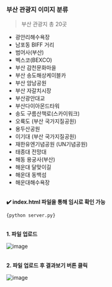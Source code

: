 ### 부산 관광지 이미지 분류

> 부산 관광지 총 20곳

- 광안리해수욕장
- 남포동 BIFF 거리
- 범어사(부산)
- 벡스코(BEXCO)
- 부산 감천문화마을
- 부산 송도해상케이블카
- 부산 암남공원
- 부산 자갈치시장
- 부산광안대교
- 부산다이아몬드타워
- 송도 구름산책로(스카이워크)
- 오륙도 (부산 국가지질공원)
- 용두산공원
- 이기대 (부산 국가지질공원)
- 재한유엔기념공원 (UN기념공원)
- 태종대 전망대
- 해동 용궁사(부산)
- 해운대 달맞이길
- 해운대 동백섬
- 해운대해수욕장

</br>
<b> ✔️ index.html 파일을 통해 임시로 확인 가능 </b> 
</br>

<pre><code>{python server.py}</code></pre>

</br>
<b> 1. 파일 업로드 </b>
</br>

![image](https://github.com/Plassebo/Plassebo-AI/assets/113760409/f98a5ac7-e38b-4687-bbed-9b6a04bb78a8)

</br>
<b> 2. 파일 업로드 후 결과보기 버튼 클릭 </b>

![image](https://github.com/Plassebo/Plassebo-AI/assets/113760409/46d7af56-97ef-4153-8554-ab48eb80d56c)
